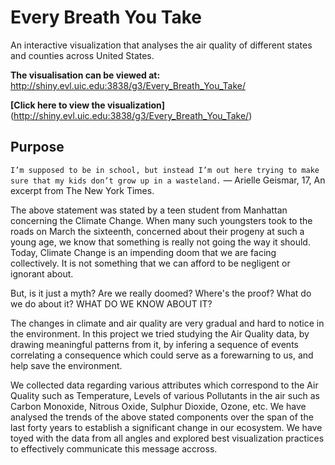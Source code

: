 # Every Breath You Take
 An interactive visualization that analyses the air quality of different states and counties across United States.  
 
 
 **The visualisation can be viewed at:** http://shiny.evl.uic.edu:3838/g3/Every_Breath_You_Take/
 
**[Click here to view the visualization]**(http://shiny.evl.uic.edu:3838/g3/Every_Breath_You_Take/)
 
 
 
 ## Purpose
 `I’m supposed to be in school, but instead I’m out here trying to make sure that my kids don’t grow up in a wasteland.` — Arielle Geismar, 17, An excerpt from The New York Times.
 
The above statement was stated by a teen student from Manhattan concerning the Climate Change. When many such youngsters took to the roads on March the sixteenth, concerned about their progeny at such a young age, we know that something is really not going the way it should. Today, Climate Change is an impending doom that we are facing collectively. It is not something that we can afford to be negligent or ignorant about.  

But, is it just a myth? Are we really doomed? Where's the proof? What do we do about it? WHAT DO WE KNOW ABOUT IT?  
  
The changes in climate and air quality are very gradual and hard to notice in the environment. In this project we tried studying the Air Quality data, by drawing meaningful patterns from it, by infering a sequence of events correlating a consequence which could serve as a forewarning to us, and help save the environment.  
  
We collected data regarding various attributes which correspond to the Air Quality such as Temperature, Levels of various Pollutants in the air such as Carbon Monoxide, Nitrous Oxide, Sulphur Dioxide, Ozone, etc. We have analysed the trends of the above stated components over the span of the last forty years to establish a significant change in our ecosystem. We have toyed with the data from all angles and explored best visualization practices to effectively communicate this message accross.  


